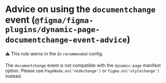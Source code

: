 # Advice on using the `documentchange` event (`@figma/figma-plugins/dynamic-page-documentchange-event-advice`)

⚠️ This rule _warns_ in the 👍 `recommended` config.

<!-- end auto-generated rule header -->

The `documentchange` event is not compatible with the `dynamic-page` manifest option. Please use `PageNode.on('nodechange')` or `figma.on('stylechange')` instead.

